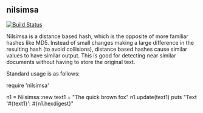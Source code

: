 nilsimsa
--------
[![Build Status](https://secure.travis-ci.org/jwilkins/nilsimsa.png)](http://travis-ci.org/jwilkins/nilsimsa)

Nilsimsa is a distance based hash, which is the opposite of more familiar
hashes like MD5.  Instead of small changes making a large difference in
the resulting hash (to avoid collisions), distance based hashes cause
similar values to have similar output.  This is good for detecting near
similar documents without having to store the original text.

Standard usage is as follows:

  require 'nilsimsa'

  n1 = Nilsimsa::new
  text1 = "The quick brown fox"
  n1.update(text1)
  puts "Text '#{text1}': #{n1.hexdigest}"


